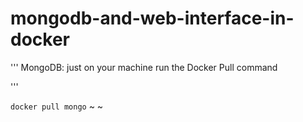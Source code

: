 # mongodb-and-web-interface-in-docker

'''
MongoDB: just on your machine run the Docker Pull command

'''

``` docker pull mongo ```
~
~
